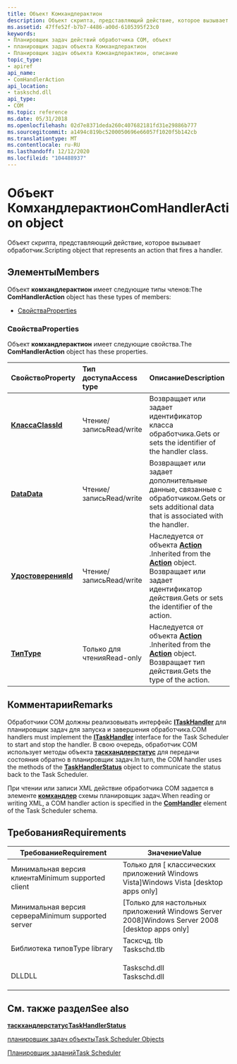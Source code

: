 ```yaml
---
title: Объект Комхандлерактион
description: Объект скрипта, представляющий действие, которое вызывает обработчик.
ms.assetid: 47ffe52f-b7b7-4486-a00d-6105395f23c0
keywords:
- Планировщик задач действий обработчика COM, объект
- планировщик задач объекта Комхандлерактион
- Планировщик задач объекта Комхандлерактион, описание
topic_type:
- apiref
api_name:
- ComHandlerAction
api_location:
- taskschd.dll
api_type:
- COM
ms.topic: reference
ms.date: 05/31/2018
ms.openlocfilehash: 02d7e8371deda260c407682181fd31e29886b777
ms.sourcegitcommit: a1494c819bc5200050696e66057f1020f5b142cb
ms.translationtype: MT
ms.contentlocale: ru-RU
ms.lasthandoff: 12/12/2020
ms.locfileid: "104488937"
---
```

# <a name="comhandleraction-object"></a><span data-ttu-id="b5020-106">Объект Комхандлерактион</span><span class="sxs-lookup"><span data-stu-id="b5020-106">ComHandlerAction object</span></span>

<span data-ttu-id="b5020-107">Объект скрипта, представляющий действие, которое вызывает обработчик.</span><span class="sxs-lookup"><span data-stu-id="b5020-107">Scripting object that represents an action that fires a handler.</span></span>

## <a name="members"></a><span data-ttu-id="b5020-108">Элементы</span><span class="sxs-lookup"><span data-stu-id="b5020-108">Members</span></span>

<span data-ttu-id="b5020-109">Объект **комхандлерактион** имеет следующие типы членов:</span><span class="sxs-lookup"><span data-stu-id="b5020-109">The **ComHandlerAction** object has these types of members:</span></span>

-   [<span data-ttu-id="b5020-110">Свойства</span><span class="sxs-lookup"><span data-stu-id="b5020-110">Properties</span></span>](#properties)

### <a name="properties"></a><span data-ttu-id="b5020-111">Свойства</span><span class="sxs-lookup"><span data-stu-id="b5020-111">Properties</span></span>

<span data-ttu-id="b5020-112">Объект **комхандлерактион** имеет следующие свойства.</span><span class="sxs-lookup"><span data-stu-id="b5020-112">The **ComHandlerAction** object has these properties.</span></span>



| <span data-ttu-id="b5020-113">Свойство</span><span class="sxs-lookup"><span data-stu-id="b5020-113">Property</span></span>                                               | <span data-ttu-id="b5020-114">Тип доступа</span><span class="sxs-lookup"><span data-stu-id="b5020-114">Access type</span></span>           | <span data-ttu-id="b5020-115">Описание</span><span class="sxs-lookup"><span data-stu-id="b5020-115">Description</span></span>                                                                                               |
|:-------------------------------------------------------|:----------------------|:----------------------------------------------------------------------------------------------------------|
| [<span data-ttu-id="b5020-116">**Класса**</span><span class="sxs-lookup"><span data-stu-id="b5020-116">**ClassId**</span></span>](comhandleraction-classid.md)<br/> | <span data-ttu-id="b5020-117">Чтение/запись</span><span class="sxs-lookup"><span data-stu-id="b5020-117">Read/write</span></span><br/> | <span data-ttu-id="b5020-118">Возвращает или задает идентификатор класса обработчика.</span><span class="sxs-lookup"><span data-stu-id="b5020-118">Gets or sets the identifier of the handler class.</span></span><br/>                                              |
| [<span data-ttu-id="b5020-119">**Data**</span><span class="sxs-lookup"><span data-stu-id="b5020-119">**Data**</span></span>](comhandleraction-data.md)<br/>       | <span data-ttu-id="b5020-120">Чтение/запись</span><span class="sxs-lookup"><span data-stu-id="b5020-120">Read/write</span></span><br/> | <span data-ttu-id="b5020-121">Возвращает или задает дополнительные данные, связанные с обработчиком.</span><span class="sxs-lookup"><span data-stu-id="b5020-121">Gets or sets additional data that is associated with the handler.</span></span><br/>                              |
| [<span data-ttu-id="b5020-122">**Удостоверения**</span><span class="sxs-lookup"><span data-stu-id="b5020-122">**Id**</span></span>](action-id.md)<br/>                     | <span data-ttu-id="b5020-123">Чтение/запись</span><span class="sxs-lookup"><span data-stu-id="b5020-123">Read/write</span></span><br/> | <span data-ttu-id="b5020-124">Наследуется от объекта [**Action**](action.md) .</span><span class="sxs-lookup"><span data-stu-id="b5020-124">Inherited from the [**Action**](action.md) object.</span></span> <span data-ttu-id="b5020-125">Возвращает или задает идентификатор действия.</span><span class="sxs-lookup"><span data-stu-id="b5020-125">Gets or sets the identifier of the action.</span></span><br/> |
| [<span data-ttu-id="b5020-126">**Тип**</span><span class="sxs-lookup"><span data-stu-id="b5020-126">**Type**</span></span>](action-type.md)<br/>                 | <span data-ttu-id="b5020-127">Только для чтения</span><span class="sxs-lookup"><span data-stu-id="b5020-127">Read-only</span></span><br/>  | <span data-ttu-id="b5020-128">Наследуется от объекта [**Action**](action.md) .</span><span class="sxs-lookup"><span data-stu-id="b5020-128">Inherited from the [**Action**](action.md) object.</span></span> <span data-ttu-id="b5020-129">Возвращает тип действия.</span><span class="sxs-lookup"><span data-stu-id="b5020-129">Gets the type of the action.</span></span><br/>               |



 

## <a name="remarks"></a><span data-ttu-id="b5020-130">Комментарии</span><span class="sxs-lookup"><span data-stu-id="b5020-130">Remarks</span></span>

<span data-ttu-id="b5020-131">Обработчики COM должны реализовывать интерфейс [**ITaskHandler**](/windows/desktop/api/taskschd/nn-taskschd-itaskhandler) для планировщик задач для запуска и завершения обработчика.</span><span class="sxs-lookup"><span data-stu-id="b5020-131">COM handlers must implement the [**ITaskHandler**](/windows/desktop/api/taskschd/nn-taskschd-itaskhandler) interface for the Task Scheduler to start and stop the handler.</span></span> <span data-ttu-id="b5020-132">В свою очередь, обработчик COM использует методы объекта [**таскхандлерстатус**](/windows/desktop/api/taskschd/nn-taskschd-itaskhandlerstatus) для передачи состояния обратно в планировщик задач.</span><span class="sxs-lookup"><span data-stu-id="b5020-132">In turn, the COM handler uses the methods of the [**TaskHandlerStatus**](/windows/desktop/api/taskschd/nn-taskschd-itaskhandlerstatus) object to communicate the status back to the Task Scheduler.</span></span>

<span data-ttu-id="b5020-133">При чтении или записи XML действие обработчика COM задается в элементе [**комхандлер**](taskschedulerschema-comhandler-actiongroup-element.md) схемы планировщик задач.</span><span class="sxs-lookup"><span data-stu-id="b5020-133">When reading or writing XML, a COM handler action is specified in the [**ComHandler**](taskschedulerschema-comhandler-actiongroup-element.md) element of the Task Scheduler schema.</span></span>

## <a name="requirements"></a><span data-ttu-id="b5020-134">Требования</span><span class="sxs-lookup"><span data-stu-id="b5020-134">Requirements</span></span>



| <span data-ttu-id="b5020-135">Требование</span><span class="sxs-lookup"><span data-stu-id="b5020-135">Requirement</span></span> | <span data-ttu-id="b5020-136">Значение</span><span class="sxs-lookup"><span data-stu-id="b5020-136">Value</span></span> |
|-------------------------------------|-----------------------------------------------------------------------------------------|
| <span data-ttu-id="b5020-137">Минимальная версия клиента</span><span class="sxs-lookup"><span data-stu-id="b5020-137">Minimum supported client</span></span><br/> | <span data-ttu-id="b5020-138">Только для \[ классических приложений Windows Vista\]</span><span class="sxs-lookup"><span data-stu-id="b5020-138">Windows Vista \[desktop apps only\]</span></span><br/>                                          |
| <span data-ttu-id="b5020-139">Минимальная версия сервера</span><span class="sxs-lookup"><span data-stu-id="b5020-139">Minimum supported server</span></span><br/> | <span data-ttu-id="b5020-140">\[Только для настольных приложений Windows Server 2008\]</span><span class="sxs-lookup"><span data-stu-id="b5020-140">Windows Server 2008 \[desktop apps only\]</span></span><br/>                                    |
| <span data-ttu-id="b5020-141">Библиотека типов</span><span class="sxs-lookup"><span data-stu-id="b5020-141">Type library</span></span><br/>             | <dl> <span data-ttu-id="b5020-142"><dt>Тасксчд. tlb</dt></span><span class="sxs-lookup"><span data-stu-id="b5020-142"><dt>Taskschd.tlb</dt></span></span> </dl> |
| <span data-ttu-id="b5020-143">DLL</span><span class="sxs-lookup"><span data-stu-id="b5020-143">DLL</span></span><br/>                      | <dl> <span data-ttu-id="b5020-144"><dt>Taskschd.dll</dt></span><span class="sxs-lookup"><span data-stu-id="b5020-144"><dt>Taskschd.dll</dt></span></span> </dl> |



## <a name="see-also"></a><span data-ttu-id="b5020-145">См. также раздел</span><span class="sxs-lookup"><span data-stu-id="b5020-145">See also</span></span>

<dl> <dt>

[<span data-ttu-id="b5020-146">**таскхандлерстатус**</span><span class="sxs-lookup"><span data-stu-id="b5020-146">**TaskHandlerStatus**</span></span>](/windows/desktop/api/taskschd/nn-taskschd-itaskhandlerstatus)
</dt> <dt>

[<span data-ttu-id="b5020-147">планировщик задач объекты</span><span class="sxs-lookup"><span data-stu-id="b5020-147">Task Scheduler Objects</span></span>](task-scheduler-objects.md)
</dt> <dt>

[<span data-ttu-id="b5020-148">Планировщик заданий</span><span class="sxs-lookup"><span data-stu-id="b5020-148">Task Scheduler</span></span>](task-scheduler-start-page.md)
</dt> </dl>

 

 





